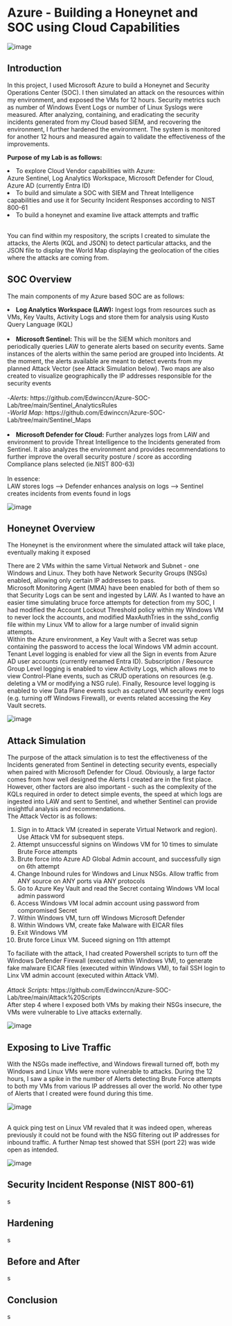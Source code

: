 # Azure - Building a Honeynet and SOC using Cloud Capabilities

![image](https://github.com/Edwinccn/Azure-SOC-Lab/assets/162117956/1995a0d9-06be-43c7-ad60-656ba28af8d1)



## Introduction

In this project, I used Microsoft Azure to build a Honeynet and Security Operations Center (SOC). I then simulated an attack on the resources within my environment, and exposed the VMs for 12 hours. Security metrics such as number of Windows Event Logs or number of Linux Syslogs were measured. After analyzing, containing, and eradicating the security incidents generated from my Cloud based SIEM, and recovering the environment, I further hardened the environment. The system is monitored for another 12 hours and measured again to validate the effectiveness of the improvements.

<b>Purpose of my Lab is as follows:</b>

<li>To explore Cloud Vendor capabilities with Azure: 
<br>Azure Sentinel, Log Analytics Workspace, Microsoft Defender for Cloud, Azure AD (currently Entra ID)</li>
<li>To build and simulate a SOC with SIEM and Threat Intelligence capabilities and use it for Security Incident Responses according to NIST 800-61</li>
<li>To build a honeynet and examine live attack attempts and traffic</li>
<br>

You can find within my respository, the scripts I created to simulate the attacks, the Alerts (KQL and JSON) to detect particular attacks, and the JSON file to display the World Map displaying the geolocation of the cities where the attacks are coming from.


## SOC Overview

The main components of my Azure based SOC are as follows:
<li> <b>Log Analytics Workspace (LAW):</b> Ingest logs from resources such as VMs, Key Vaults, Activity Logs and store them for analysis using Kusto Query Language (KQL)</li>
<br>
<li><b>Microsoft Sentinel:</b> This will be the SIEM which monitors and periodically queries LAW to generate alerts based on security events. Same instances of the alerts within the same period are grouped into Incidents. At the moment, the alerts available are meant to detect events from my planned Attack Vector (see Attack Simulation below). Two maps are also created to visualize geographically the IP addresses responsible for the security events 
<br>
<br>
-<i>Alerts:</i> https://github.com/Edwinccn/Azure-SOC-Lab/tree/main/Sentinel_AnalyticsRules
<br>
-<i>World Map:</i> https://github.com/Edwinccn/Azure-SOC-Lab/tree/main/Sentinel_Maps
</li>
<br>
<li><b>Microsoft Defender for Cloud:</b> Further analyzes logs from LAW and environment to provide Threat Intelligence to the Incidents generated from Sentinel. It also analyzes the environment and provides recommendations to further improve the overall security posture / score as according Compliance plans selected (ie.NIST 800-63) </li>
<br>
In essence: 
<br>
LAW stores logs --> Defender enhances analysis on logs --> Sentinel creates incidents from events found in logs

![image](https://github.com/Edwinccn/Azure-SOC-Lab/assets/162117956/be0a46f1-a739-4705-b16c-29a48bd2ac0b)


## Honeynet Overview

The Honeynet is the environment where the simulated attack will take place, eventually making it exposed 

There are 2 VMs within the same Virtual Network and Subnet - one Windows and Linux. They both have Network Security Groups (NSGs) enabled, allowing only certain IP addresses to pass. <br>
Microsoft Monitoring Agent (MMA) have been enabled for both of them so that Security Logs can be sent and ingested by LAW.
As I wanted to have an easier time simulating bruce force attempts for detection from my SOC, I had modified the Account Lockout Threshold policy within my Windows VM to never lock the accounts, and modified MaxAuthTries in the sshd_config file within my Linux VM to allow for a large number of invalid signin attempts.
<br>
Within the Azure environment, a Key Vault with a Secret was setup containing the password to access the local Windows VM admin account. Tenant Level logging is enabled for view all the Sign in events from Azure AD user accounts (currently renamed Entra ID). Subscription / Resource Group Level logging is enabled to view Activity Logs, which allows me to view Control-Plane events, such as CRUD operations on resources (e.g. deleting a VM or modifying a NSG rule). Finally, Resource level logging is enabled to view Data Plane events such as captured VM security event logs (e.g. turning off Windows Firewall), or events related accessing the Key Vault secrets.

![image](https://github.com/Edwinccn/Azure-SOC-Lab/assets/162117956/be5d945f-707b-491b-9f36-7d81ae998815)


## Attack Simulation

The purpose of the attack simulation is to test the effectiveness of the Incidents generated from Sentinel in detecting security events, especially when paired with Microsoft Defender for Cloud. Obviously, a large factor comes from how well designed the Alerts I created are in the first place. However, other factors are also important - such as the complexity of the KQLs required in order to detect simple events, the speed at which logs are ingested into LAW and sent to Sentinel, and whether Sentinel can provide insightful analysis and recommendations.
<br>
The Attack Vector is as follows: <br>
<ol>
  <li>Sign in to Attack VM (created in seperate Virtual Network and region). Use Attack VM for subsequent steps.</li>
  <li>Attempt unsuccessful signins on Windows VM for 10 times to simulate Brute Force attempts</li>
  <li>Brute force into Azure AD Global Admin account, and successfully sign on 6th attempt</li>
  <li>Change Inbound rules for Windows and Linux NSGs. Allow traffic from ANY source on ANY ports via ANY protocols </li>
  <li>Go to Azure Key Vault and read the Secret containg Windows VM local admin password</li>
  <li>Access Windows VM local admin account using password from compromised Secret</li>
  <li>Within Windows VM, turn off Windows Microsoft Defender</li>
  <li>Within Windows VM, create fake Malware with EICAR files</li>
  <li>Exit Windows VM</li>
  <li>Brute force Linux VM. Suceed signing on 11th attempt</li>
</ol>
To faciliate with the attack, I had created Powershell scripts to turn off the Windows Defender Firewall (executed within Windows VM), to generate fake malware EICAR files (executed within Windows VM), to fail SSH login to Linx VM admin account (executed within Attack VM). <br>
<br>
<i>Attack Scripts:</i> https://github.com/Edwinccn/Azure-SOC-Lab/tree/main/Attack%20Scripts 
<br>
After step 4 where I exposed both VMs by making their NSGs insecure, the VMs were vulnerable to Live attacks externally.
<br>

![image](https://github.com/Edwinccn/Azure-SOC-Lab/assets/162117956/38d42b9b-6e54-4c2e-bf32-8a8e0dcde910)



## Exposing to Live Traffic

With the NSGs made ineffective, and Windows firewall turned off, both my Windows and Linux VMs were more vulnerable to attacks. During the 12 hours, I saw a spike in the number of Alerts detecting Brute Force attempts to both my VMs from various IP addresses all over the world. No other type of Alerts that I created were found during this time.

![image](https://github.com/Edwinccn/Azure-SOC-Lab/assets/162117956/f4609c30-3f4a-457e-8437-7ee15439feda)

<br>
A quick ping test on Linux VM revaled that it was indeed open, whereas previously it could not be found with the NSG filtering out IP addresses for inbound traffic. A further Nmap test showed that SSH (port 22) was wide open as intended.

![image](https://github.com/Edwinccn/Azure-SOC-Lab/assets/162117956/681522ff-dad3-480c-85e0-12f6e9d77bf7)






## Security Incident Response (NIST 800-61)
s

## Hardening
s

## Before and After
s

## Conclusion
s



